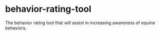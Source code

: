 # behavior-rating-tool
The behavior rating tool that will assist in increasing awareness of equine behaviors.
